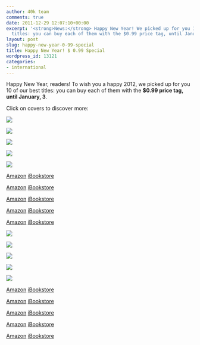 ```yaml
---
author: 40k team
comments: true
date: 2011-12-29 12:07:10+00:00
excerpt: '<strong>News:</strong> Happy New Year! We picked up for you 10 of our best
  titles: you can buy each of them with the $0.99 price tag, until January, 3'
layout: post
slug: happy-new-year-0-99-special
title: Happy New Year! $ 0.99 Special
wordpress_id: 13121
categories:
- international
---
```


Happy New Year, readers!
To wish you a happy 2012, we picked up for you 10 of our best titles: you can buy each of them with the **$0.99 **price tag,** until January, 3**.

Click on covers to discover more:








[![](http://www.40kbooks.com/wp-content/uploads/grinding_warren_okcube1.jpg)](http://www.40kbooks.com/?page_id=133&category=13&product_id=82)


[![](http://www.40kbooks.com/wp-content/uploads/rubin-reason_GB_ok3a.jpg)](http://www.40kbooks.com/?page_id=133&category=13&product_id=76)


[![](http://www.40kbooks.com/wp-content/uploads/edwards-wooden2_GB_ok2.jpg)](http://www.40kbooks.com/?page_id=133&category=13&product_id=84)


[![](http://www.40kbooks.com/wp-content/uploads/wikiworld-difilippo_ok_t-21.jpg)](http://www.40kbooks.com/?page_id=133&category=13&product_id=11)


[![](http://www.40kbooks.com/wp-content/uploads/selling-brown_ok_t1.jpg)](http://www.40kbooks.com/?page_id=133&category=6&product_id=46)






[Amazon](http://www.amazon.com/dp/B006JT8BHK)
[iBookstore](http://itunes.apple.com/us/book/the-grinding-house/id487175858?mt=11)


[Amazon](http://www.amazon.com/dp/B005QSTIL8)
[iBookstore](http://itunes.apple.com/it/book/if-by-reason-of-strength/id481695768?mt=11)


[Amazon](http://www.amazon.com/dp/B006N9WG40)
[iBookstore](http://itunes.apple.com/us/book/the-wooden-baby/id490402066?mt=11)


[Amazon](http://www.amazon.com/dp/B0047T7OWM)
[iBookstore](http://itunes.apple.com/it/book/wikiworld/id481712371?mt=11)


[Amazon](http://www.amazon.com/dp/B004IWQVEK)
[iBookstore](http://itunes.apple.com/it/book/selling-stories-successfully/id481710695?mt=11)






[![](http://www.40kbooks.com/wp-content/uploads/Ricordi_Resnick_Eng_t2.jpg)](http://www.40kbooks.com/?page_id=133&category=13&product_id=52)


[![](http://www.40kbooks.com/wp-content/uploads/fallout-appel_eng_t.2.png)](http://www.40kbooks.com/?page_id=133&category=13&product_id=6)


[![](http://www.40kbooks.com/wp-content/uploads/astral-hughes_Eng_t2.jpg)](http://www.40kbooks.com/?page_id=133&category=13&product_id=18)


[![](http://www.40kbooks.com/wp-content/uploads/livia_en_t1.png)](http://www.40kbooks.com/?page_id=133&category=6&product_id=42)


[![](http://www.40kbooks.com/wp-content/uploads/sogno-pearlman_GB_okcube_t2.jpg)](http://www.40kbooks.com/?page_id=133&category=13&product_id=54)






[Amazon](http://www.amazon.com/dp/B004S81XH4)
[iBookstore](http://itunes.apple.com/us/book/keepsakes/id427788615?mt=11)


[Amazon](http://www.amazon.com/dp/B0042FZYQ4)
[iBookstore](http://itunes.apple.com/it/book/fallout/id394173940?mt=11)


[Amazon](http://www.amazon.com/dp/B004CLYIQ0)
[iBookstore](http://itunes.apple.com/it/book/the-astral-disruptor/id481673113?mt=11)


[Amazon](http://www.amazon.com/dp/B004GKMZ30)
[iBookstore](http://itunes.apple.com/it/book/from-words-to-brain/id481657757?mt=11)


[Amazon](http://www.amazon.com/dp/B004WH4PK8)
[iBookstore](http://itunes.apple.com/it/book/the-final-dream/id481705826?mt=11)




